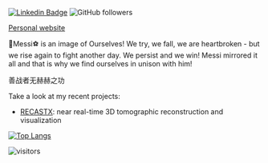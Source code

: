 [![Linkedin Badge](https://img.shields.io/badge/-zhujun-blue?style=flat-square&logo=Linkedin&logoColor=white&link=https://www.linkedin.com/in/jun-zhu-0bb51782/)](https://www.linkedin.com/in/jun-zhu-0bb51782/)
![GitHub followers](https://img.shields.io/github/followers/zhujun98?label=Follow&style=social)

[Personal website](https://zhujun98.github.io/)

:crown:Messi:soccer: is an image of Ourselves! We try, we fall, we are heartbroken - but we rise again to fight another day. We persist and we win! Messi mirrored it all and that is why we find ourselves in unison with him!

善战者无赫赫之功

Take a look at my recent projects:
- [RECASTX](https://zhujun98.github.io/recastx/): near real-time 3D tomographic reconstruction and visualization

[![Top Langs](https://github-readme-stats-deploy-murex.vercel.app/api/top-langs/?username=zhujun98&langs_count=6&layout=compact&exclude_repo=github-readme-stats-deploy&hide=Jupyter%20notebook,shell,CSS,Tex,CMake,HTML,Dockerfile,Starlark)](https://github.com/zhujun98/github-readme-stats-deploy)

<!-- Optional Visitors badge: -->
![visitors](https://visitor-badge.laobi.icu/badge?page_id=zhujun98.zhujun98)

<br />


